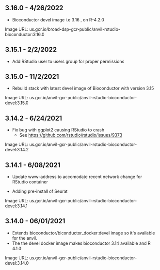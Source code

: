 ## 3.16.0 - 4/26/2022

- Bioconductor devel image i.e 3.16 , on R-4.2.0

Image URL: us.gcr.io/broad-dsp-gcr-public/anvil-rstudio-bioconductor:3.16.0

## 3.15.1 - 2/2/2022

- Add RStudio user to users group for proper permissions

## 3.15.0 - 11/2/2021

- Rebuild stack with latest devel image of Bioconductor with version 3.15

Image URL: us.gcr.io/anvil-gcr-public/anvil-rstudio-bioconductor-devel:3.15.0

## 3.14.2 - 6/24/2021

- Fix bug with ggplot2 causing RStudio to crash
   - See https://github.com/rstudio/rstudio/issues/9373

Image URL: us.gcr.io/anvil-gcr-public/anvil-rstudio-bioconductor-devel:3.14.2

## 3.14.1 - 6/08/2021

- Update www-address to accomodate recent network change for RStudio container

- Adding pre-install of Seurat

Image URL: us.gcr.io/anvil-gcr-public/anvil-rstudio-bioconductor-devel:3.14.1

## 3.14.0 - 06/01/2021

- Extends bioconductor/biconductor_docker:devel image so it's available for the anvil.
- The the devel docker image makes bioconductor 3.14 available and R 4.1.0

Image URL: us.gcr.io/anvil-gcr-public/anvil-rstudio-bioconductor-devel:3.14.0
